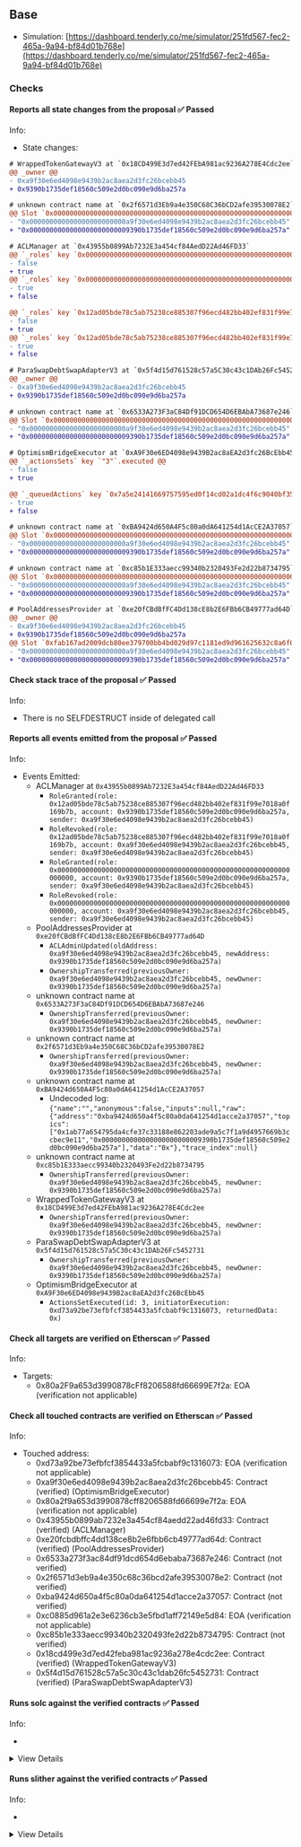 ## Base

- Simulation: [https://dashboard.tenderly.co/me/simulator/251fd567-fec2-465a-9a94-bf84d01b768e](https://dashboard.tenderly.co/me/simulator/251fd567-fec2-465a-9a94-bf84d01b768e)

### Checks

#### Reports all state changes from the proposal ✅ Passed

Info:

- State changes:

```diff
# WrappedTokenGatewayV3 at `0x18CD499E3d7ed42FEbA981ac9236A278E4Cdc2ee`
@@ _owner @@
- 0xa9f30e6ed4098e9439b2ac8aea2d3fc26bcebb45
+ 0x9390b1735def18560c509e2d0bc090e9d6ba257a
```

```diff
# unknown contract name at `0x2f6571d3Eb9a4e350C68C36bCD2afe39530078E2`
@@ Slot `0x0000000000000000000000000000000000000000000000000000000000000000` @@
- "0x000000000000000000000000a9f30e6ed4098e9439b2ac8aea2d3fc26bcebb45"
+ "0x0000000000000000000000009390b1735def18560c509e2d0bc090e9d6ba257a"
```

```diff
# ACLManager at `0x43955b0899Ab7232E3a454cf84AedD22Ad46FD33`
@@ `_roles` key `0x0000000000000000000000000000000000000000000000000000000000000000`.members.0x9390b1735def18560c509e2d0bc090e9d6ba257a @@
- false
+ true
@@ `_roles` key `0x0000000000000000000000000000000000000000000000000000000000000000`.members.0xa9f30e6ed4098e9439b2ac8aea2d3fc26bcebb45 @@
- true
+ false

@@ `_roles` key `0x12ad05bde78c5ab75238ce885307f96ecd482bb402ef831f99e7018a0f169b7b`.members.0x9390b1735def18560c509e2d0bc090e9d6ba257a @@
- false
+ true
@@ `_roles` key `0x12ad05bde78c5ab75238ce885307f96ecd482bb402ef831f99e7018a0f169b7b`.members.0xa9f30e6ed4098e9439b2ac8aea2d3fc26bcebb45 @@
- true
+ false

```

```diff
# ParaSwapDebtSwapAdapterV3 at `0x5f4d15d761528c57a5C30c43c1DAb26Fc5452731`
@@ _owner @@
- 0xa9f30e6ed4098e9439b2ac8aea2d3fc26bcebb45
+ 0x9390b1735def18560c509e2d0bc090e9d6ba257a
```

```diff
# unknown contract name at `0x6533A273F3aC84Df91DCD654D6EBAbA73687e246`
@@ Slot `0x0000000000000000000000000000000000000000000000000000000000000000` @@
- "0x000000000000000000000000a9f30e6ed4098e9439b2ac8aea2d3fc26bcebb45"
+ "0x0000000000000000000000009390b1735def18560c509e2d0bc090e9d6ba257a"
```

```diff
# OptimismBridgeExecutor at `0xA9F30e6ED4098e9439B2ac8aEA2d3fc26BcEbb45`
@@ `_actionsSets` key `"3"`.executed @@
- false
+ true

@@ `_queuedActions` key `0x7a5e24141669757595ed0f14cd02a1dc4f6c9040bf3523332f9c4f2970ae3328` @@
- true
+ false

```

```diff
# unknown contract name at `0xBA9424d650A4F5c80a0dA641254d1AcCE2A37057`
@@ Slot `0x0000000000000000000000000000000000000000000000000000000000000034` @@
- "0x000000000000000000000000a9f30e6ed4098e9439b2ac8aea2d3fc26bcebb45"
+ "0x0000000000000000000000009390b1735def18560c509e2d0bc090e9d6ba257a"
```

```diff
# unknown contract name at `0xc85b1E333aecc99340b2320493Fe2d22b8734795`
@@ Slot `0x0000000000000000000000000000000000000000000000000000000000000000` @@
- "0x000000000000000000000000a9f30e6ed4098e9439b2ac8aea2d3fc26bcebb45"
+ "0x0000000000000000000000009390b1735def18560c509e2d0bc090e9d6ba257a"
```

```diff
# PoolAddressesProvider at `0xe20fCBdBfFC4Dd138cE8b2E6FBb6CB49777ad64D`
@@ _owner @@
- 0xa9f30e6ed4098e9439b2ac8aea2d3fc26bcebb45
+ 0x9390b1735def18560c509e2d0bc090e9d6ba257a
@@ Slot `0xfab167ad2009dcb80ee379700bb4bd029d97c1181ed9d961625632c8a6f051c6` @@
- "0x000000000000000000000000a9f30e6ed4098e9439b2ac8aea2d3fc26bcebb45"
+ "0x0000000000000000000000009390b1735def18560c509e2d0bc090e9d6ba257a"
```

#### Check stack trace of the proposal ✅ Passed

Info:

- There is no SELFDESTRUCT inside of delegated call

#### Reports all events emitted from the proposal ✅ Passed

Info:

- Events Emitted:
  - ACLManager at `0x43955b0899Ab7232E3a454cf84AedD22Ad46FD33`
    - `RoleGranted(role: 0x12ad05bde78c5ab75238ce885307f96ecd482bb402ef831f99e7018a0f169b7b, account: 0x9390b1735def18560c509e2d0bc090e9d6ba257a, sender: 0xa9f30e6ed4098e9439b2ac8aea2d3fc26bcebb45)`
    - `RoleRevoked(role: 0x12ad05bde78c5ab75238ce885307f96ecd482bb402ef831f99e7018a0f169b7b, account: 0xa9f30e6ed4098e9439b2ac8aea2d3fc26bcebb45, sender: 0xa9f30e6ed4098e9439b2ac8aea2d3fc26bcebb45)`
    - `RoleGranted(role: 0x0000000000000000000000000000000000000000000000000000000000000000, account: 0x9390b1735def18560c509e2d0bc090e9d6ba257a, sender: 0xa9f30e6ed4098e9439b2ac8aea2d3fc26bcebb45)`
    - `RoleRevoked(role: 0x0000000000000000000000000000000000000000000000000000000000000000, account: 0xa9f30e6ed4098e9439b2ac8aea2d3fc26bcebb45, sender: 0xa9f30e6ed4098e9439b2ac8aea2d3fc26bcebb45)`
  - PoolAddressesProvider at `0xe20fCBdBfFC4Dd138cE8b2E6FBb6CB49777ad64D`
    - `ACLAdminUpdated(oldAddress: 0xa9f30e6ed4098e9439b2ac8aea2d3fc26bcebb45, newAddress: 0x9390b1735def18560c509e2d0bc090e9d6ba257a)`
    - `OwnershipTransferred(previousOwner: 0xa9f30e6ed4098e9439b2ac8aea2d3fc26bcebb45, newOwner: 0x9390b1735def18560c509e2d0bc090e9d6ba257a)`
  - unknown contract name at `0x6533A273F3aC84Df91DCD654D6EBAbA73687e246`
    - `OwnershipTransferred(previousOwner: 0xa9f30e6ed4098e9439b2ac8aea2d3fc26bcebb45, newOwner: 0x9390b1735def18560c509e2d0bc090e9d6ba257a)`
  - unknown contract name at `0x2f6571d3Eb9a4e350C68C36bCD2afe39530078E2`
    - `OwnershipTransferred(previousOwner: 0xa9f30e6ed4098e9439b2ac8aea2d3fc26bcebb45, newOwner: 0x9390b1735def18560c509e2d0bc090e9d6ba257a)`
  - unknown contract name at `0xBA9424d650A4F5c80a0dA641254d1AcCE2A37057`
    - Undecoded log: `{"name":"","anonymous":false,"inputs":null,"raw":{"address":"0xba9424d650a4f5c80a0da641254d1acce2a37057","topics":["0x1ab77a654795da4cfe37c33188e862203ade9a5c7f1a9d4957669b3ccbec9e11","0x0000000000000000000000009390b1735def18560c509e2d0bc090e9d6ba257a"],"data":"0x"},"trace_index":null}`
  - unknown contract name at `0xc85b1E333aecc99340b2320493Fe2d22b8734795`
    - `OwnershipTransferred(previousOwner: 0xa9f30e6ed4098e9439b2ac8aea2d3fc26bcebb45, newOwner: 0x9390b1735def18560c509e2d0bc090e9d6ba257a)`
  - WrappedTokenGatewayV3 at `0x18CD499E3d7ed42FEbA981ac9236A278E4Cdc2ee`
    - `OwnershipTransferred(previousOwner: 0xa9f30e6ed4098e9439b2ac8aea2d3fc26bcebb45, newOwner: 0x9390b1735def18560c509e2d0bc090e9d6ba257a)`
  - ParaSwapDebtSwapAdapterV3 at `0x5f4d15d761528c57a5C30c43c1DAb26Fc5452731`
    - `OwnershipTransferred(previousOwner: 0xa9f30e6ed4098e9439b2ac8aea2d3fc26bcebb45, newOwner: 0x9390b1735def18560c509e2d0bc090e9d6ba257a)`
  - OptimismBridgeExecutor at `0xA9F30e6ED4098e9439B2ac8aEA2d3fc26BcEbb45`
    - `ActionsSetExecuted(id: 3, initiatorExecution: 0xd73a92be73efbfcf3854433a5fcbabf9c1316073, returnedData: 0x)`

#### Check all targets are verified on Etherscan ✅ Passed

Info:

- Targets:
  - 0x80a2F9a653d3990878cFf8206588fd66699E7f2a: EOA (verification not applicable)

#### Check all touched contracts are verified on Etherscan ✅ Passed

Info:

- Touched address:
  - 0xd73a92be73efbfcf3854433a5fcbabf9c1316073: EOA (verification not applicable)
  - 0xa9f30e6ed4098e9439b2ac8aea2d3fc26bcebb45: Contract (verified) (OptimismBridgeExecutor)
  - 0x80a2f9a653d3990878cff8206588fd66699e7f2a: EOA (verification not applicable)
  - 0x43955b0899ab7232e3a454cf84aedd22ad46fd33: Contract (verified) (ACLManager)
  - 0xe20fcbdbffc4dd138ce8b2e6fbb6cb49777ad64d: Contract (verified) (PoolAddressesProvider)
  - 0x6533a273f3ac84df91dcd654d6ebaba73687e246: Contract (not verified)
  - 0x2f6571d3eb9a4e350c68c36bcd2afe39530078e2: Contract (not verified)
  - 0xba9424d650a4f5c80a0da641254d1acce2a37057: Contract (not verified)
  - 0xc0885d961a2e3e6236cb3e5fbd1aff72149e5d84: EOA (verification not applicable)
  - 0xc85b1e333aecc99340b2320493fe2d22b8734795: Contract (not verified)
  - 0x18cd499e3d7ed42feba981ac9236a278e4cdc2ee: Contract (verified) (WrappedTokenGatewayV3)
  - 0x5f4d15d761528c57a5c30c43c1dab26fc5452731: Contract (verified) (ParaSwapDebtSwapAdapterV3)

#### Runs solc against the verified contracts ✅ Passed

Info:

-

<details>
<summary>View Details</summary>
<details>
<summary>View warnings for WrappedTokenGatewayV3 at `0x18CD499E3d7ed42FEbA981ac9236A278E4Cdc2ee`</summary>

```
INFO:CryticCompile:Source code not available, try to fetch the bytecode only
```

</details>

<details>
<summary>View warnings for ACLManager at `0x43955b0899Ab7232E3a454cf84AedD22Ad46FD33`</summary>

```
INFO:CryticCompile:Source code not available, try to fetch the bytecode only
```

</details>

<details>
<summary>View warnings for ParaSwapDebtSwapAdapterV3 at `0x5f4d15d761528c57a5C30c43c1DAb26Fc5452731`</summary>

```
INFO:CryticCompile:'solc --standard-json --allow-paths /home/runner/work/seatbelt-for-ghosts/seatbelt-for-ghosts/crytic-export/etherscan-contracts/0x5f4d15d761528c57a5c30c43c1dab26fc5452731-CLSynchronicityPriceAdapterPegToBase' running
```

</details>

<details>
<summary>View warnings for OptimismBridgeExecutor at `0xA9F30e6ED4098e9439B2ac8aEA2d3fc26BcEbb45`</summary>

```
INFO:CryticCompile:'solc --standard-json --allow-paths /home/runner/work/seatbelt-for-ghosts/seatbelt-for-ghosts/crytic-export/etherscan-contracts/0xa9f30e6ed4098e9439b2ac8aea2d3fc26bcebb45-CLwstETHSynchronicityPriceAdapter' running
```

</details>

<details>
<summary>View warnings for PoolAddressesProvider at `0xe20fCBdBfFC4Dd138cE8b2E6FBb6CB49777ad64D`</summary>

```
INFO:CryticCompile:Source code not available, try to fetch the bytecode only
```

</details>

</details>

#### Runs slither against the verified contracts ✅ Passed

Info:

-

<details>
<summary>View Details</summary>

<details>
<summary>Slither report for WrappedTokenGatewayV3 at `0x18CD499E3d7ed42FEbA981ac9236A278E4Cdc2ee`</summary>

```
Source code not available, try to fetch the bytecode only
Traceback (most recent call last):
  File "/home/runner/.local/bin/slither", line 8, in <module>
    sys.exit(main())
  File "/home/runner/.local/lib/python3.10/site-packages/slither/__main__.py", line 727, in main
    main_impl(all_detector_classes=detectors, all_printer_classes=printers)
  File "/home/runner/.local/lib/python3.10/site-packages/slither/__main__.py", line 833, in main_impl
    ) = process_all(filename, args, detector_classes, printer_classes)
  File "/home/runner/.local/lib/python3.10/site-packages/slither/__main__.py", line 107, in process_all
    ) = process_single(compilation, args, detector_classes, printer_classes)
  File "/home/runner/.local/lib/python3.10/site-packages/slither/__main__.py", line 80, in process_single
    slither = Slither(target, ast_format=ast, **vars(args))
  File "/home/runner/.local/lib/python3.10/site-packages/slither/slither.py", line 103, in __init__
    compilation_unit_slither = SlitherCompilationUnit(self, compilation_unit)
  File "/home/runner/.local/lib/python3.10/site-packages/slither/core/compilation_unit.py", line 54, in __init__
    self._language = Language.from_str(crytic_compilation_unit.compiler_version.compiler)
  File "/home/runner/.local/lib/python3.10/site-packages/slither/core/compilation_unit.py", line 44, in from_str
    raise ValueError(f"Unknown language: {label}")
ValueError: Unknown language: unknown
```

</details>

<details>
<summary>Slither report for ACLManager at `0x43955b0899Ab7232E3a454cf84AedD22Ad46FD33`</summary>

```
Source code not available, try to fetch the bytecode only
Traceback (most recent call last):
  File "/home/runner/.local/bin/slither", line 8, in <module>
    sys.exit(main())
  File "/home/runner/.local/lib/python3.10/site-packages/slither/__main__.py", line 727, in main
    main_impl(all_detector_classes=detectors, all_printer_classes=printers)
  File "/home/runner/.local/lib/python3.10/site-packages/slither/__main__.py", line 833, in main_impl
    ) = process_all(filename, args, detector_classes, printer_classes)
  File "/home/runner/.local/lib/python3.10/site-packages/slither/__main__.py", line 107, in process_all
    ) = process_single(compilation, args, detector_classes, printer_classes)
  File "/home/runner/.local/lib/python3.10/site-packages/slither/__main__.py", line 80, in process_single
    slither = Slither(target, ast_format=ast, **vars(args))
  File "/home/runner/.local/lib/python3.10/site-packages/slither/slither.py", line 103, in __init__
    compilation_unit_slither = SlitherCompilationUnit(self, compilation_unit)
  File "/home/runner/.local/lib/python3.10/site-packages/slither/core/compilation_unit.py", line 54, in __init__
    self._language = Language.from_str(crytic_compilation_unit.compiler_version.compiler)
  File "/home/runner/.local/lib/python3.10/site-packages/slither/core/compilation_unit.py", line 44, in from_str
    raise ValueError(f"Unknown language: {label}")
ValueError: Unknown language: unknown
```

</details>

<details>
<summary>Slither report for ParaSwapDebtSwapAdapterV3 at `0x5f4d15d761528c57a5C30c43c1DAb26Fc5452731`</summary>

```
'solc --standard-json --allow-paths /home/runner/work/seatbelt-for-ghosts/seatbelt-for-ghosts/crytic-export/etherscan-contracts/0x5f4d15d761528c57a5c30c43c1dab26fc5452731-CLSynchronicityPriceAdapterPegToBase' running
INFO:Detectors:
Variable CLSynchronicityPriceAdapterPegToBase.PEG_TO_BASE (src/contracts/CLSynchronicityPriceAdapterPegToBase.sol#19) is not in mixedCase
Variable CLSynchronicityPriceAdapterPegToBase.ASSET_TO_PEG (src/contracts/CLSynchronicityPriceAdapterPegToBase.sol#24) is not in mixedCase
Variable CLSynchronicityPriceAdapterPegToBase.DECIMALS (src/contracts/CLSynchronicityPriceAdapterPegToBase.sol#29) is not in mixedCase
Variable CLSynchronicityPriceAdapterPegToBase.DENOMINATOR (src/contracts/CLSynchronicityPriceAdapterPegToBase.sol#35) is not in mixedCase
Reference: https://github.com/crytic/slither/wiki/Detector-Documentation#conformance-to-solidity-naming-conventions
INFO:Slither:0x5f4d15d761528c57a5c30c43c1dab26fc5452731 analyzed (3 contracts with 87 detectors), 4 result(s) found
```

</details>

<details>
<summary>Slither report for OptimismBridgeExecutor at `0xA9F30e6ED4098e9439B2ac8aEA2d3fc26BcEbb45`</summary>

```
'solc --standard-json --allow-paths /home/runner/work/seatbelt-for-ghosts/seatbelt-for-ghosts/crytic-export/etherscan-contracts/0xa9f30e6ed4098e9439b2ac8aea2d3fc26bcebb45-CLwstETHSynchronicityPriceAdapter' running
INFO:Detectors:
Variable CLSynchronicityPriceAdapterPegToBase.PEG_TO_BASE (src/contracts/CLSynchronicityPriceAdapterPegToBase.sol#19) is not in mixedCase
Variable CLSynchronicityPriceAdapterPegToBase.ASSET_TO_PEG (src/contracts/CLSynchronicityPriceAdapterPegToBase.sol#24) is not in mixedCase
Variable CLSynchronicityPriceAdapterPegToBase.DECIMALS (src/contracts/CLSynchronicityPriceAdapterPegToBase.sol#29) is not in mixedCase
Variable CLSynchronicityPriceAdapterPegToBase.DENOMINATOR (src/contracts/CLSynchronicityPriceAdapterPegToBase.sol#35) is not in mixedCase
Variable CLwstETHSynchronicityPriceAdapter.STETH (src/contracts/CLwstETHSynchronicityPriceAdapter.sol#21) is not in mixedCase
Reference: https://github.com/crytic/slither/wiki/Detector-Documentation#conformance-to-solidity-naming-conventions
INFO:Slither:0xa9f30e6ed4098e9439b2ac8aea2d3fc26bcebb45 analyzed (5 contracts with 87 detectors), 5 result(s) found
```

</details>

<details>
<summary>Slither report for PoolAddressesProvider at `0xe20fCBdBfFC4Dd138cE8b2E6FBb6CB49777ad64D`</summary>

```
Source code not available, try to fetch the bytecode only
Traceback (most recent call last):
  File "/home/runner/.local/bin/slither", line 8, in <module>
    sys.exit(main())
  File "/home/runner/.local/lib/python3.10/site-packages/slither/__main__.py", line 727, in main
    main_impl(all_detector_classes=detectors, all_printer_classes=printers)
  File "/home/runner/.local/lib/python3.10/site-packages/slither/__main__.py", line 833, in main_impl
    ) = process_all(filename, args, detector_classes, printer_classes)
  File "/home/runner/.local/lib/python3.10/site-packages/slither/__main__.py", line 107, in process_all
    ) = process_single(compilation, args, detector_classes, printer_classes)
  File "/home/runner/.local/lib/python3.10/site-packages/slither/__main__.py", line 80, in process_single
    slither = Slither(target, ast_format=ast, **vars(args))
  File "/home/runner/.local/lib/python3.10/site-packages/slither/slither.py", line 103, in __init__
    compilation_unit_slither = SlitherCompilationUnit(self, compilation_unit)
  File "/home/runner/.local/lib/python3.10/site-packages/slither/core/compilation_unit.py", line 54, in __init__
    self._language = Language.from_str(crytic_compilation_unit.compiler_version.compiler)
  File "/home/runner/.local/lib/python3.10/site-packages/slither/core/compilation_unit.py", line 44, in from_str
    raise ValueError(f"Unknown language: {label}")
ValueError: Unknown language: unknown
```

</details>

</details>
